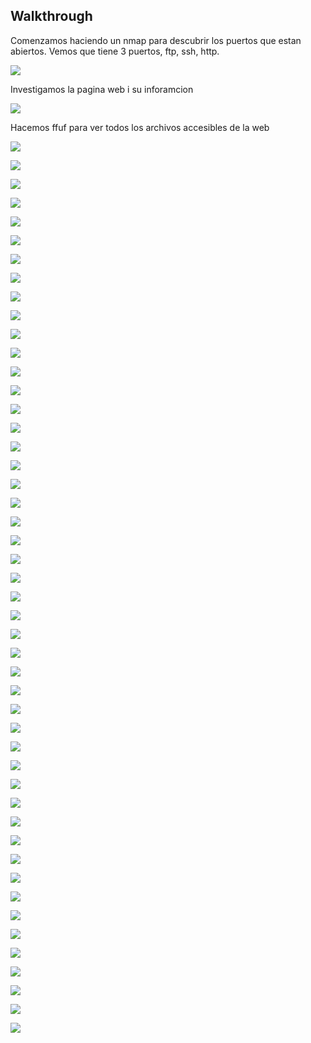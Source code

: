 ## Walkthrough

Comenzamos haciendo un nmap para descubrir los puertos que estan abiertos. Vemos que tiene 3 puertos, ftp, ssh, http.

![](/Assets/walkthrough/2024-03-07_18-19.png)

Investigamos la pagina web i su inforamcion

![](/Assets/walkthrough/2024-03-07_18-21.png)

Hacemos ffuf para ver todos los archivos accesibles de la web

![](/Assets/walkthrough/2024-03-07_18-26.png)

![](/Assets/walkthrough/2024-03-07_18-26_1.png)

![](/Assets/walkthrough/2024-03-07_18-27.png)

![](/Assets/walkthrough/2024-03-07_18-28.png)

![](/Assets/walkthrough/2024-03-07_18-28_1.png)

![](/Assets/walkthrough/2024-03-07_18-30.png)

![](/Assets/walkthrough/2024-03-07_18-34.png)

![](/Assets/walkthrough/2024-03-07_18-41.png)

![](/Assets/walkthrough/2024-03-07_18-42.png)

![](/Assets/walkthrough/2024-03-07_18-46.png)

![](/Assets/walkthrough/2024-03-07_18-48.png)

![](/Assets/walkthrough/2024-03-07_18-48_1.png)

![](/Assets/walkthrough/2024-03-07_18-56.png)

![](/Assets/walkthrough/2024-03-07_18-57.png)

![](/Assets/walkthrough/2024-03-07_18-58.png)

![](/Assets/walkthrough/2024-03-07_18-58_1.png)

![](/Assets/walkthrough/2024-03-08_17-33.png)

![](/Assets/walkthrough/2024-03-08_17-33_1.png)

![](/Assets/walkthrough/2024-03-08_17-34.png)

![](/Assets/walkthrough/2024-03-08_17-34_1.png)

![](/Assets/walkthrough/2024-03-08_17-36.png)

![](/Assets/walkthrough/2024-03-08_17-37.png)

![](/Assets/walkthrough/2024-03-08_17-39.png)

![](/Assets/walkthrough/2024-03-08_17-43.png)

![](/Assets/walkthrough/2024-03-08_17-43_1.png)

![](/Assets/walkthrough/2024-03-08_17-44.png)

![](/Assets/walkthrough/2024-03-08_17-51.png)

![](/Assets/walkthrough/2024-03-08_17-51_1.png)

![](/Assets/walkthrough/2024-03-08_17-51_2.png)

![](/Assets/walkthrough/2024-03-08_17-52.png)

![](/Assets/walkthrough/2024-03-08_17-53.png)

![](/Assets/walkthrough/2024-03-08_17-54.png)

![](/Assets/walkthrough/2024-03-08_17-54_1.png)

![](/Assets/walkthrough/2024-03-08_17-55.png)

![](/Assets/walkthrough/2024-03-08_18-02.png)

![](/Assets/walkthrough/2024-03-08_18-06.png)

![](/Assets/walkthrough/2024-03-08_18-18.png)

![](/Assets/walkthrough/2024-03-08_18-22.png)

![](/Assets/walkthrough/2024-03-08_18-23_1.png)

![](/Assets/walkthrough/2024-03-11_16-37.png)

![](/Assets/walkthrough/2024-03-11_16-38.png)

![](/Assets/walkthrough/2024-03-11_16-41.png)

![](/Assets/walkthrough/2024-03-11_16-42.png)

![](/Assets/walkthrough/2024-03-11_16-46.png)

![](/Assets/walkthrough/2024-03-11_16-47.png)

![](/Assets/walkthrough/2024-03-11_17-09.png)

![](/Assets/walkthrough/2024-03-11_17-09_1.png)

![](/Assets/walkthrough/2024-03-11_17-10.png)